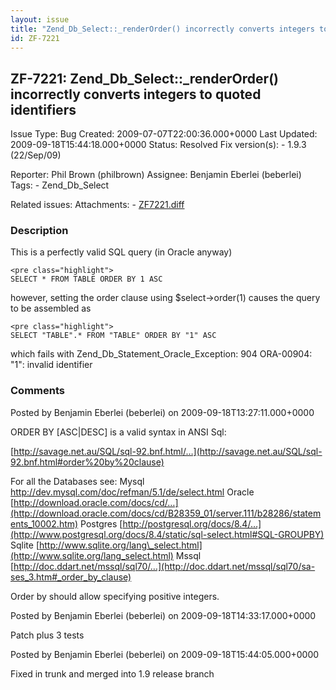 ```yaml
---
layout: issue
title: "Zend_Db_Select::_renderOrder() incorrectly converts integers to quoted identifiers"
id: ZF-7221
---
```


ZF-7221: Zend\_Db\_Select::\_renderOrder() incorrectly converts integers to quoted identifiers
----------------------------------------------------------------------------------------------

 Issue Type: Bug Created: 2009-07-07T22:00:36.000+0000 Last Updated: 2009-09-18T15:44:18.000+0000 Status: Resolved Fix version(s): - 1.9.3 (22/Sep/09)
 
 Reporter:  Phil Brown (philbrown)  Assignee:  Benjamin Eberlei (beberlei)  Tags: - Zend\_Db\_Select
 
 Related issues: 
 Attachments: - [ZF7221.diff](/issues/secure/attachment/12232/ZF7221.diff)
 
### Description

This is a perfectly valid SQL query (in Oracle anyway)

 
    <pre class="highlight">
    SELECT * FROM TABLE ORDER BY 1 ASC


however, setting the order clause using $select->order(1) causes the query to be assembled as

 
    <pre class="highlight">
    SELECT "TABLE".* FROM "TABLE" ORDER BY "1" ASC


which fails with Zend\_Db\_Statement\_Oracle\_Exception: 904 ORA-00904: "1": invalid identifier

 

 

### Comments

Posted by Benjamin Eberlei (beberlei) on 2009-09-18T13:27:11.000+0000

ORDER BY [ASC|DESC] is a valid syntax in ANSI Sql:

[http://savage.net.au/SQL/sql-92.bnf.html/…](http://savage.net.au/SQL/sql-92.bnf.html#order%20by%20clause)

For all the Databases see: Mysql <http://dev.mysql.com/doc/refman/5.1/de/select.html> Oracle [http://download.oracle.com/docs/cd/…](http://download.oracle.com/docs/cd/B28359_01/server.111/b28286/statements_10002.htm) Postgres [http://postgresql.org/docs/8.4/…](http://www.postgresql.org/docs/8.4/static/sql-select.html#SQL-GROUPBY) Sqlite [http://www.sqlite.org/lang\_select.html](http://www.sqlite.org/lang_select.html) Mssql [http://doc.ddart.net/mssql/sql70/…](http://doc.ddart.net/mssql/sql70/sa-ses_3.htm#_order_by_clause)

Order by should allow specifying positive integers.

 

 

Posted by Benjamin Eberlei (beberlei) on 2009-09-18T14:33:17.000+0000

Patch plus 3 tests

 

 

Posted by Benjamin Eberlei (beberlei) on 2009-09-18T15:44:05.000+0000

Fixed in trunk and merged into 1.9 release branch

 

 